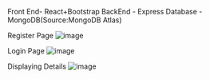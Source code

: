 Front End- React+Bootstrap
BackEnd - Express
Database - MongoDB(Source:MongoDB Atlas)

Register Page
![image](https://github.com/satya8999/SignInPage/assets/88226718/0f3cf7b9-ac4a-4781-838c-f4638be4b7b7)

Login Page
![image](https://github.com/satya8999/SignInPage/assets/88226718/ef85853b-1ae6-4478-8eed-1acba2e7998d)

Displaying Details
![image](https://github.com/satya8999/SignInPage/assets/88226718/385408de-155c-4adc-8cc1-bc3e10e746e6)


